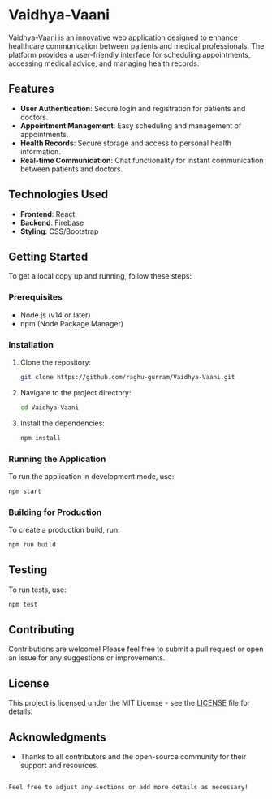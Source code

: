 # Vaidhya-Vaani

Vaidhya-Vaani is an innovative web application designed to enhance healthcare communication between patients and medical professionals. The platform provides a user-friendly interface for scheduling appointments, accessing medical advice, and managing health records.

## Features

- **User  Authentication**: Secure login and registration for patients and doctors.
- **Appointment Management**: Easy scheduling and management of appointments.
- **Health Records**: Secure storage and access to personal health information.
- **Real-time Communication**: Chat functionality for instant communication between patients and doctors.

## Technologies Used

- **Frontend**: React
- **Backend**: Firebase
- **Styling**: CSS/Bootstrap

## Getting Started

To get a local copy up and running, follow these steps:

### Prerequisites

- Node.js (v14 or later)
- npm (Node Package Manager)

### Installation

1. Clone the repository:
   ```bash
   git clone https://github.com/raghu-gurram/Vaidhya-Vaani.git
   ```
2. Navigate to the project directory:
   ```bash
   cd Vaidhya-Vaani
   ```
3. Install the dependencies:
   ```bash
   npm install
   ```

### Running the Application

To run the application in development mode, use:
```bash
npm start
```

### Building for Production

To create a production build, run:
```bash
npm run build
```

## Testing

To run tests, use:
```bash
npm test
```

## Contributing

Contributions are welcome! Please feel free to submit a pull request or open an issue for any suggestions or improvements.

## License

This project is licensed under the MIT License - see the [LICENSE](LICENSE) file for details.

## Acknowledgments

- Thanks to all contributors and the open-source community for their support and resources.
```

Feel free to adjust any sections or add more details as necessary!
